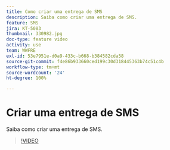 ```yaml
---
title: Como criar uma entrega de SMS
description: Saiba como criar uma entrega de SMS.
feature: SMS
jira: KT-5083
thumbnail: 330982.jpg
doc-type: feature video
activity: use
team: WWFRE
exl-id: 53e7951e-d0a9-433c-b668-b384582cda58
source-git-commit: f4e86b933660ced199c30d318445363b74c51c4b
workflow-type: tm+mt
source-wordcount: '24'
ht-degree: 100%

---
```


# Criar uma entrega de SMS

Saiba como criar uma entrega de SMS.

>[!VIDEO](https://video.tv.adobe.com/v/330982)
